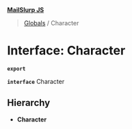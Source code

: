 **[MailSlurp JS](../README.md)**

> [Globals](../README.md) / Character

# Interface: Character

**`export`** 

**`interface`** Character

## Hierarchy

* **Character**
